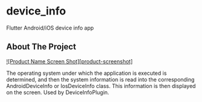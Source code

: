 # device_info

Flutter Android/iOS device info app
## About The Project
[![Product Name Screen Shot][product-screenshot]](./screenshot.png)

The operating system under which the application is executed is determined, and then the system information is read into the corresponding AndroidDeviceInfo or IosDeviceInfo class. This information is then displayed on the screen.
Used by DeviceInfoPlugin.
